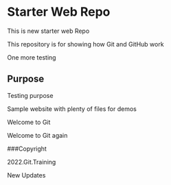 # Starter Web Repo

This is new starter web Repo

This repository is for showing how Git and GitHub work

One more testing

## Purpose

Testing purpose

Sample website with plenty of files for demos

Welcome to Git

Welcome to Git again

###Copyright

2022.Git.Training

New Updates